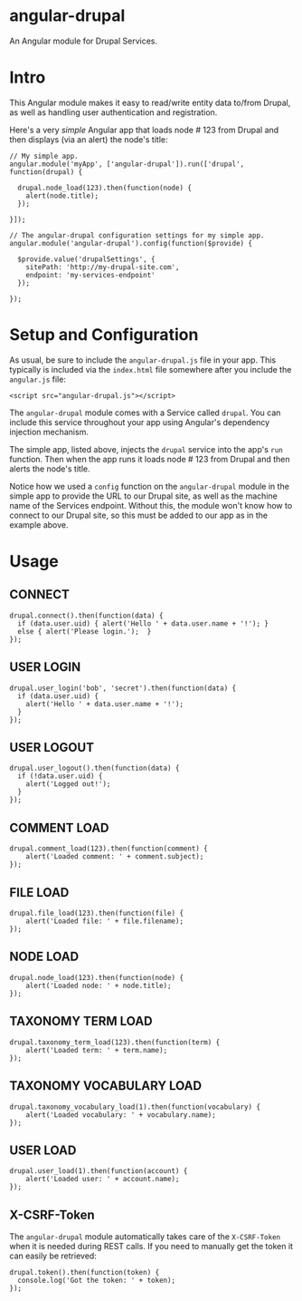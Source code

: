 # angular-drupal

An Angular module for Drupal Services.

# Intro

This Angular module makes it easy to read/write entity data to/from Drupal, as
well as handling user authentication and registration.

Here's a very *simple* Angular app that loads node # 123 from Drupal and then
displays (via an alert) the node's title:

```
// My simple app.
angular.module('myApp', ['angular-drupal']).run(['drupal', function(drupal) {

  drupal.node_load(123).then(function(node) {
    alert(node.title);
  });

}]);

// The angular-drupal configuration settings for my simple app.
angular.module('angular-drupal').config(function($provide) {

  $provide.value('drupalSettings', {
    sitePath: 'http://my-drupal-site.com',
    endpoint: 'my-services-endpoint'
  });

});
```

# Setup and Configuration

As usual, be sure to include the `angular-drupal.js` file in your app. This
typically is included via the `index.html` file somewhere after you include the
`angular.js` file:

```
<script src="angular-drupal.js"></script>
```

The `angular-drupal` module comes with a Service called `drupal`. You can
include this service throughout your app using Angular's dependency injection
mechanism.

The simple app, listed above, injects the `drupal` service into the app's `run`
function. Then when the app runs it loads node # 123 from Drupal and then
alerts the node's title.

Notice how we used a `config` function on the `angular-drupal` module in the
simple app to provide the URL to our Drupal site, as well as the machine name of
the Services endpoint. Without this, the module won't know how to connect to
our Drupal site, so this must be added to our app as in the example above.

# Usage

## CONNECT
```
drupal.connect().then(function(data) {
  if (data.user.uid) { alert('Hello ' + data.user.name + '!'); }
  else { alert('Please login.');  }
});
```

## USER LOGIN
```
drupal.user_login('bob', 'secret').then(function(data) {
  if (data.user.uid) {
    alert('Hello ' + data.user.name + '!');
  }
});
```

## USER LOGOUT
```
drupal.user_logout().then(function(data) {
  if (!data.user.uid) {
    alert('Logged out!');
  }
});
```

## COMMENT LOAD
```
drupal.comment_load(123).then(function(comment) {        
    alert('Loaded comment: ' + comment.subject);  
});
```

## FILE LOAD
```
drupal.file_load(123).then(function(file) {
    alert('Loaded file: ' + file.filename);
});
```

## NODE LOAD
```
drupal.node_load(123).then(function(node) {
    alert('Loaded node: ' + node.title);
});
```

## TAXONOMY TERM LOAD
```
drupal.taxonomy_term_load(123).then(function(term) {
    alert('Loaded term: ' + term.name);
});
```

## TAXONOMY VOCABULARY LOAD
```
drupal.taxonomy_vocabulary_load(1).then(function(vocabulary) {
    alert('Loaded vocabulary: ' + vocabulary.name); 
});
```

## USER LOAD
```
drupal.user_load(1).then(function(account) {
    alert('Loaded user: ' + account.name);  
});
```

## X-CSRF-Token
The `angular-drupal` module automatically takes care of the `X-CSRF-Token` when
it is needed during REST calls. If you need to manually get the token it can
easily be retrieved:
```
drupal.token().then(function(token) {
  console.log('Got the token: ' + token);
});
```

